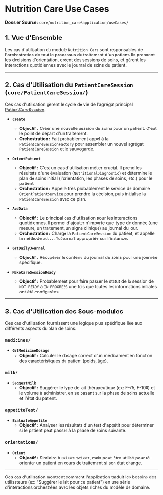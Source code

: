 # Nutrition Care Use Cases

**Dossier Source:** `core/nutrition_care/application/useCases/`

## 1. Vue d'Ensemble

Les cas d'utilisation du module `Nutrition Care` sont responsables de l'orchestration de tout le processus de traitement d'un patient. Ils prennent les décisions d'orientation, créent des sessions de soins, et gèrent les interactions quotidiennes avec le journal de soins du patient.

---

## 2. Cas d'Utilisation du `PatientCareSession` (`core/PatientCareSession/`)

Ces cas d'utilisation gèrent le cycle de vie de l'agrégat principal [PatientCareSession](../domain/aggregates/PatientCareSession.md).

- **`Create`**
  - **Objectif :** Créer une nouvelle session de soins pour un patient. C'est le point de départ d'un traitement.
  - **Orchestration :** Fait probablement appel à la `PatientCareSessionFactory` pour assembler un nouvel agrégat `PatientCareSession` et le sauvegarde.

- **`OrientPatient`**
  - **Objectif :** C'est un cas d'utilisation métier crucial. Il prend les résultats d'une évaluation (`NutritionalDiagnostic`) et détermine le plan de soins initial (l'orientation, les phases de soins, etc.) pour le patient.
  - **Orchestration :** Appelle très probablement le service de domaine `OrientPatientService` pour prendre la décision, puis initialise la `PatientCareSession` avec ce plan.

- **`AddData`**
  - **Objectif :** Le principal cas d'utilisation pour les interactions quotidiennes. Il permet d'ajouter n'importe quel type de donnée (une mesure, un traitement, un signe clinique) au journal du jour.
  - **Orchestration :** Charge la `PatientCareSession` du patient, et appelle la méthode `add...ToJournal` appropriée sur l'instance.

- **`GetDailyJournal`**
  - **Objectif :** Récupérer le contenu du journal de soins pour une journée spécifique.

- **`MakeCareSessionReady`**
  - **Objectif :** Probablement pour faire passer le statut de la session de `NOT_READY` à `IN_PROGRESS` une fois que toutes les informations initiales ont été configurées.

---

## 3. Cas d'Utilisation des Sous-modules

Ces cas d'utilisation fournissent une logique plus spécifique liée aux différents aspects du plan de soins.

### `medicines/`

- **`GetMedicineDosage`**
  - **Objectif :** Calculer le dosage correct d'un médicament en fonction des caractéristiques du patient (poids, âge).

### `milk/`

- **`SuggestMilk`**
  - **Objectif :** Suggérer le type de lait thérapeutique (ex: F-75, F-100) et le volume à administrer, en se basant sur la phase de soins actuelle et l'état du patient.

### `appetiteTest/`

- **`EvaluateAppetite`**
  - **Objectif :** Analyser les résultats d'un test d'appétit pour déterminer si le patient peut passer à la phase de soins suivante.

### `orientations/`

- **`Orient`**
  - **Objectif :** Similaire à `OrientPatient`, mais peut-être utilisé pour ré-orienter un patient en cours de traitement si son état change.

---

Ces cas d'utilisation montrent comment l'application traduit les besoins des utilisateurs (ex: "Suggérer le lait pour ce patient") en une série d'interactions orchestrées avec les objets riches du modèle de domaine.

